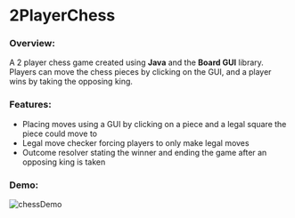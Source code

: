 # 2PlayerChess
### Overview: 
A 2 player chess game created using **Java** and the **Board GUI** library. Players can move the chess pieces by clicking on the GUI, and a player wins by taking the opposing king. 

### Features:
* Placing moves using a GUI by clicking on a piece and a legal square the piece could move to
* Legal move checker forcing players to only make legal moves
* Outcome resolver stating the winner and ending the game after an opposing king is taken

### Demo:
![chessDemo](https://user-images.githubusercontent.com/66835262/87099622-415f7500-c218-11ea-97c6-c1f8029cf41e.png)

